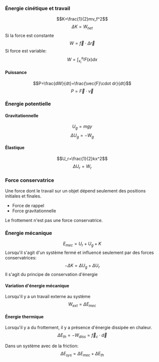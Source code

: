 ### Énergie cinétique et travail
$$K=\frac{1}{2}mv_f^2$$
$$\Delta K= W_{net}$$Si la force est constante
$$W=\vec{f}\cdot\Delta\vec{r}$$
Si force est variable:
$$W=\int_{x_i}^{x_f}{F(x)dx}$$
#### Puissance
$$P=\frac{dW}{dt}=\frac{\vec{F}\cdot dr}{dt}$$
$$P=\vec{F}\cdot \vec{v}$$
### Énergie potentielle
#### Gravitationnelle
$$U_g=mgy$$
$$\Delta U_g=-W_g$$
#### Élastique
$$U_r=\frac{1}{2}kx^2$$
$$\Delta U_r=W_r$$
### Force conservatrice
Une force dont le travail sur un objet dépend seulement des positions initiales et finales.
- Force de rappel
- Force gravitationnelle

Le frottement n'est pas une force conservatrice.
### Énergie mécanique
$$E_{mec}=U_r + U_g + K$$
Lorsqu'il s'agit d'un système fermé et influencé seulement par des forces conservatrices:
$$-\Delta K = \Delta U_g + \Delta U_r$$
Il s'agit du principe de conservation d'énergie
#### Variation d'énergie mécanique
Lorsqu'il y a un travail externe au système
$$W_{ext}=\Delta E_{mec}$$
#### Énergie thermique
Lorsqu'il y a du frottement, il y a présence d'énergie dissipée en chaleur. 
$$\Delta E_{th}=-W_{diss}=\vec{f}_c\cdot \vec{d}$$

Dans un système avec de la friction:
$$\Delta E_{sys}= \Delta E_{mec}+\Delta E_{th}$$

